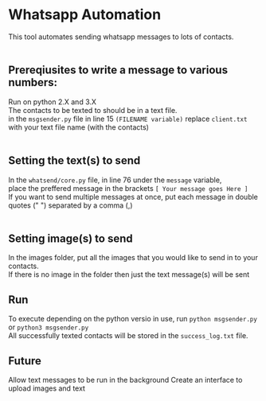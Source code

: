 # Whatsapp Automation
This tool automates sending whatsapp messages to lots of contacts.<br>
<br>

## Prereqiusites to write a message to various numbers:
Run on python 2.X and 3.X<br>
The contacts to be texted to should be in a text file.<br>
in the `msgsender.py` file in line 15 `(FILENAME variable)` replace `client.txt` with your text file name (with the contacts)<br>
<br>
## Setting the text(s) to send
In the `whatsend/core.py` file, in line 76 under the `message` variable, <br>place the preffered message in the brackets `[ Your message goes Here ]`<br>
If you want to send multiple messages at once, put each message in double quotes (" ") separated by a comma (,)<br>
<br>

## Setting image(s) to send
In the images folder, put all the images that you would like to send in to your contacts.<br>
If there is no image in the folder then just the text message(s) will be sent<br>

## Run
To execute depending on the python versio in use, run `python msgsender.py` or `python3 msgsender.py`<br>
All successfully texted contacts will be stored in the `success_log.txt` file.


## Future
Allow text messages to be run in the background
Create an interface to upload images and text


